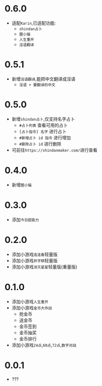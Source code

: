 # 0.6.0

* 适配`Karin`,已适配功能:
  * `shindan占卜`
  * `圈小猫`
  * `人生重开`
  * `淫语翻译`

# 0.5.1

* 新增`淫语翻译`,能把中文翻译成淫语
  * `淫语 + 要翻译的中文`

# 0.5.0

* 新增`shindan占卜`,仅支持名字占卜
  * `#占卜列表` 查看可用的占卜
  * `[占卜指令] 名字` 进行占卜
  * `#新增占卜 id 指令` 进行增加
  * `#删除占卜 id` 进行删除
* 可前往`https://shindanmaker.com/`进行查看

# 0.4.0

* 新增`圈小猫`

# 0.3.0

* 添加`今日超能力`

# 0.2.0

* 添加小游戏`连连看`轻量版
* 添加小游戏`井字棋`轻量版
* 添加小游戏`消灭星星`轻量版(重量版)

# 0.1.0

* 添加小游戏`人生重开`
* 添加小游戏`金币大作战`
  * 抢金币
  * 送金币
  * 金币签到
  * 金币抽奖
  * 金币排行
* 添加小游戏`24点`,`60点`,`72点`,`数字对战`

# 0.0.1

* ???
